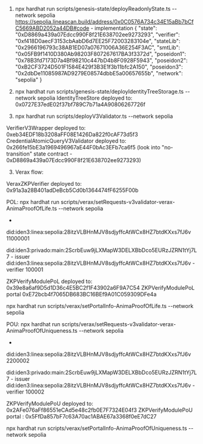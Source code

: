 1. npx hardhat run scripts/genesis-state/deployReadonlyState.ts --network sepolia 
https://sepolia.lineascan.build/address/0x0C0576A734c34E15aBb7bCfC5669ABD2052a44DB#code - implementation
{
 "state": "0xD8869a439a07Edcc990F8f21E638702ee9273293",
 "verifier": "0xf418D0aecF3153cbAabD6d7EE25F72003283104e",
 "stateLib": "0x2966196793c38AB1ED07a07671006A36E254F3AC",
 "smtLib": "0x05FB9f1410D380Ab98203F807267617BA3f3372d",
 "poseidon1": "0x78B3fd7173D7a4Bf98210c447bD4b8F0928F5943",
 "poseidon2": "0xB2CF3724D501F1584E429f3B3E1f3b11bfc2A150",
 "poseidon3": "0x2dbDe11085987AD9279E08574dbbE5a00657655b",
 "network": "sepolia"
}

2. npx hardhat run scripts/genesis-state/deployIdentityTreeStorage.ts --network sepolia 
IdentityTreeStore deployed to: 0x0727E37edE02f37bf789C7b71a4A90806267726f

3. npx hardhat run scripts/deployV3Validator.ts --network sepolia

VerifierV3Wrapper  deployed to: 0xeb34EDF18b3208aFF08E1426Da822f0cAF73d5f3
CredentialAtomicQueryV3Validator  deployed to: 0x266fe15bE3a1969496967aE44F0bAc3EFb7ca6f5
(look into "no-transition" state contract - 0xD8869a439a07Edcc990F8f21E638702ee9273293)

3. Verax flow:

VeraxZKPVerifier  deployed to: 0x91a3a28B401adDeBcb5Cd0b1364474fF6255F00b


POL:
npx hardhat run scripts/verax/setRequests-v3validator-verax-AnimaProofOfLife.ts --network sepolia 

*
did:iden3:linea:sepolia:28itzVLBHnMJV8sdjyffcAtWCx8HZ7btdKXxs7fJ6v
11000001

did:iden3:privado:main:2ScrbEuw9jLXMapW3DELXBbDco5EURzJZRN1tYj7L7 - issuer
did:iden3:linea:sepolia:28itzVLBHnMJV8sdjyffcAtWCx8HZ7btdKXxs7fJ6v - verifier
100001

ZKPVerifyModulePoL  deployed to: 0x39e8a6af9D5d1D36c4E5BC2f1F43902a6F9A7C54
ZKPVerifyModulePoL portal 0xE72bcb4f7065DB683BC16BEf9A01C059309DFe4a

npx hardhat run scripts/verax/setPortalInfo-AnimaProofOfLife.ts --network sepolia

POU:
npx hardhat run scripts/verax/setRequests-v3validator-verax-AnimaProofOfUniqueness.ts --network sepolia

*
did:iden3:linea:sepolia:28itzVLBHnMJV8sdjyffcAtWCx8HZ7btdKXxs7fJ6v
2200002


did:iden3:privado:main:2ScrbEuw9jLXMapW3DELXBbDco5EURzJZRN1tYj7L7 - issuer
did:iden3:linea:sepolia:28itzVLBHnMJV8sdjyffcAtWCx8HZ7btdKXxs7fJ6v - verifier
100002


ZKPVerifyModulePoU  deployed to: 0x2AFe076aFf86551eCAd5e48c2fb0E7F7324E04f3
ZKPVerifyModulePoU portal : 0x5FfDa857bF7c63A70ac1ABAE67a3368f0eE7dC27

npx hardhat run scripts/verax/setPortalInfo-AnimaProofOfUniqueness.ts --network sepolia